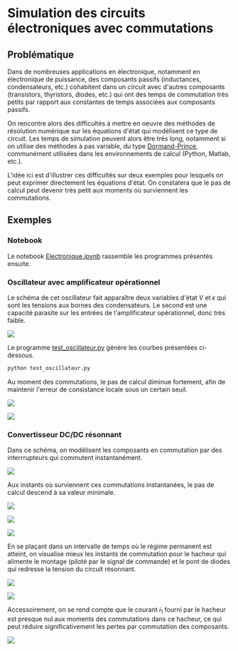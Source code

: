 # Simulation des circuits électroniques avec commutations

## Problématique

Dans de nombreuses applications en électronique, notamment en électronique de puissance, des composants passifs (inductances, condensateurs, etc.) cohabitent dans un circuit avec d'autres composants (transistors, thyristors, diodes, etc.) qui ont des temps de commutation très petits par rapport aux constantes de temps associées aux composants passifs.

On rencontre alors des difficultés à mettre en oeuvre des méthodes de résolution numérique sur les équations d'état qui modélisent ce type de circuit. Les temps de simulation peuvent alors être très long, notamment si on utilise des méthodes à pas variable, du type [Dormand-Prince](https://en.wikipedia.org/wiki/Dormand%E2%80%93Prince_method), communément utilisées dans les environnements de calcul (Python, Matlab, etc.).

L'idée ici est d'illustrer ces difficultés sur deux exemples pour lesquels on peut exprimer directement les équations d'état. On constatera que le pas de calcul peut devenir très petit aux moments où surviennent les commutations.

## Exemples

### Notebook

Le notebook [Electronique.ipynb](Notebook/Electronique.ipynb) rassemble les programmes présentés ensuite.

### Oscillateur avec amplificateur opérationnel

Le schéma de cet oscillateur fait apparaître deux variables d'état $V$ et $\epsilon$ qui sont les tensions aux bornes des condensateurs. Le second est une capacité parasite sur les entrées de l'amplificateur opérationnel, donc très faible.

![](Data/Diapositive1.PNG)

Le programme [test_oscillateur.py](Code/test_oscillateur.py) génère les courbes présentées ci-dessous.

```python
python test_oscillateur.py
```

Au moment des commutations, le pas de calcul diminue fortement, afin de maintenir l'erreur de consistance locale sous un certain seuil.

![](Data/oscillateur_1.png)

![](Data/oscillateur_2.png)

### Convertisseur DC/DC résonnant

Dans ce schéma, on modélisent les composants en commutation par des interrrupteurs qui commutent instantanément.

![](Data/Diapositive2.PNG)

Aux instants où surviennent ces commutations instantanées, le pas de calcul descend à sa valeur minimale.

![](Data/convres_1.png)

![](Data/convres_2.png)

![](Data/convres_3.png)

En se plaçant dans un intervalle de temps où le régime permanent est atteint, on visualise mieux les instants de commutation pour le hacheur qui alimente le montage (piloté par le signal de commande) et le pont de diodes qui redresse la tension du circuit résonnant.

![](Data/convres_4.png)

![](Data/convres_5.png)

Accessoirement, on se rend compte que le courant $i_1$ fourni par le hacheur est presque nul aux moments des commutations dans ce hacheur, ce qui peut réduire significativement les pertes par commutation des composants.

![](Data/convres_6.png)
